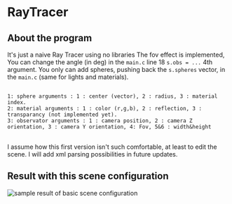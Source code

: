 # RayTracer

## About the program
  It's just a naive Ray Tracer using no libraries
  The fov effect is implemented, You can change the angle (in deg) in the `main.c` line 18 `s.obs = ...` 4th argument.
  You only can add spheres, pushing back the `s.spheres` vector, in the `main.c` (same for lights and materials).
##
    1: sphere arguments : 1 : center (vector), 2 : radius, 3 : material index.
    2: material arguments : 1 : color (r,g,b), 2 : reflection, 3 : transparancy (not implemented yet).
    3: observator arguments : 1 : camera position, 2 : camera Z orientation, 3 : camera Y orientation, 4: Fov, 5&6 : width&height
    
##

I assume how this first version isn't such comfortable, at least to edit the scene. I will add xml parsing possibilities in future updates.

## Result with this scene configuration

![sample result of basic scene configuration](https://images-wixmp-ed30a86b8c4ca887773594c2.wixmp.com/intermediary/f/3bad3b3a-3db4-4a00-b8d9-0c35d1c1de9c/dcytjhp-098e5035-8a7b-40a0-99ba-7b8da2001a3c.png)
